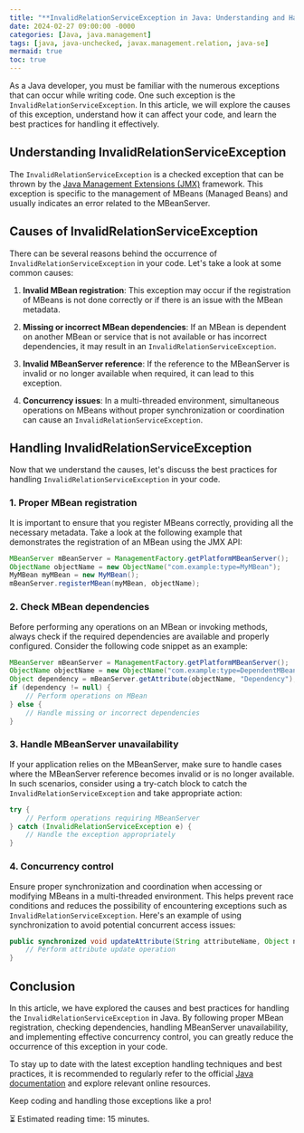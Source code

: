 ```yaml
---
title: "**InvalidRelationServiceException in Java: Understanding and Handling Common Exceptions**"
date: 2024-02-27 09:00:00 -0000
categories: [Java, java.management]
tags: [java, java-unchecked, javax.management.relation, java-se]
mermaid: true
toc: true
---
```



As a Java developer, you must be familiar with the numerous exceptions that can occur while writing code. One such exception is the `InvalidRelationServiceException`. In this article, we will explore the causes of this exception, understand how it can affect your code, and learn the best practices for handling it effectively.

## **Understanding InvalidRelationServiceException**

The `InvalidRelationServiceException` is a checked exception that can be thrown by the [Java Management Extensions (JMX)](https://docs.oracle.com/en/java/javase/11/management/jmx.html) framework. This exception is specific to the management of MBeans (Managed Beans) and usually indicates an error related to the MBeanServer.

## **Causes of InvalidRelationServiceException**

There can be several reasons behind the occurrence of `InvalidRelationServiceException` in your code. Let's take a look at some common causes:

1. **Invalid MBean registration**: This exception may occur if the registration of MBeans is not done correctly or if there is an issue with the MBean metadata.

2. **Missing or incorrect MBean dependencies**: If an MBean is dependent on another MBean or service that is not available or has incorrect dependencies, it may result in an `InvalidRelationServiceException`.

3. **Invalid MBeanServer reference**: If the reference to the MBeanServer is invalid or no longer available when required, it can lead to this exception.

4. **Concurrency issues**: In a multi-threaded environment, simultaneous operations on MBeans without proper synchronization or coordination can cause an `InvalidRelationServiceException`.

## **Handling InvalidRelationServiceException**

Now that we understand the causes, let's discuss the best practices for handling `InvalidRelationServiceException` in your code.

### 1. **Proper MBean registration**

It is important to ensure that you register MBeans correctly, providing all the necessary metadata. Take a look at the following example that demonstrates the registration of an MBean using the JMX API:

```java
MBeanServer mBeanServer = ManagementFactory.getPlatformMBeanServer();
ObjectName objectName = new ObjectName("com.example:type=MyMBean");
MyMBean myMBean = new MyMBean();
mBeanServer.registerMBean(myMBean, objectName);
```

### 2. **Check MBean dependencies**

Before performing any operations on an MBean or invoking methods, always check if the required dependencies are available and properly configured. Consider the following code snippet as an example:

```java
MBeanServer mBeanServer = ManagementFactory.getPlatformMBeanServer();
ObjectName objectName = new ObjectName("com.example:type=DependentMBean");
Object dependency = mBeanServer.getAttribute(objectName, "Dependency");
if (dependency != null) {
    // Perform operations on MBean
} else {
    // Handle missing or incorrect dependencies
}
```

### 3. **Handle MBeanServer unavailability**

If your application relies on the MBeanServer, make sure to handle cases where the MBeanServer reference becomes invalid or is no longer available. In such scenarios, consider using a try-catch block to catch the `InvalidRelationServiceException` and take appropriate action:

```java
try {
    // Perform operations requiring MBeanServer
} catch (InvalidRelationServiceException e) {
    // Handle the exception appropriately
}
```

### 4. **Concurrency control**

Ensure proper synchronization and coordination when accessing or modifying MBeans in a multi-threaded environment. This helps prevent race conditions and reduces the possibility of encountering exceptions such as `InvalidRelationServiceException`. Here's an example of using synchronization to avoid potential concurrent access issues:

```java
public synchronized void updateAttribute(String attributeName, Object newValue) {
    // Perform attribute update operation
}
```

## **Conclusion**

In this article, we have explored the causes and best practices for handling the `InvalidRelationServiceException` in Java. By following proper MBean registration, checking dependencies, handling MBeanServer unavailability, and implementing effective concurrency control, you can greatly reduce the occurrence of this exception in your code.

To stay up to date with the latest exception handling techniques and best practices, it is recommended to regularly refer to the official [Java documentation](https://docs.oracle.com/en/java/javase/11/docs/api/java.management/module-summary.html) and explore relevant online resources.

Keep coding and handling those exceptions like a pro!

:hourglass_flowing_sand: Estimated reading time: 15 minutes.